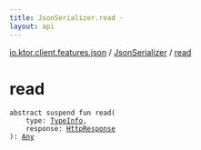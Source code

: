 ```yaml
---
title: JsonSerializer.read - 
layout: api
---
```


<div class='api-docs-breadcrumbs'><a href="../index.html">io.ktor.client.features.json</a> / <a href="index.html">JsonSerializer</a> / <a href="./read.html">read</a></div>

# read

<div class="signature"><code><span class="keyword">abstract</span> <span class="keyword">suspend</span> <span class="keyword">fun </span><span class="identifier">read</span><span class="symbol">(</span><br/>&nbsp;&nbsp;&nbsp;&nbsp;<span class="parameterName" id="io.ktor.client.features.json.JsonSerializer$read(io.ktor.client.call.TypeInfo, io.ktor.client.response.HttpResponse)/type">type</span><span class="symbol">:</span>&nbsp;<a href="../../io.ktor.client.call/-type-info/index.html"><span class="identifier">TypeInfo</span></a><span class="symbol">, </span><br/>&nbsp;&nbsp;&nbsp;&nbsp;<span class="parameterName" id="io.ktor.client.features.json.JsonSerializer$read(io.ktor.client.call.TypeInfo, io.ktor.client.response.HttpResponse)/response">response</span><span class="symbol">:</span>&nbsp;<a href="../../io.ktor.client.response/-http-response/index.html"><span class="identifier">HttpResponse</span></a><br/><span class="symbol">)</span><span class="symbol">: </span><a href="https://kotlinlang.org/api/latest/jvm/stdlib/kotlin/-any/index.html"><span class="identifier">Any</span></a></code></div>

